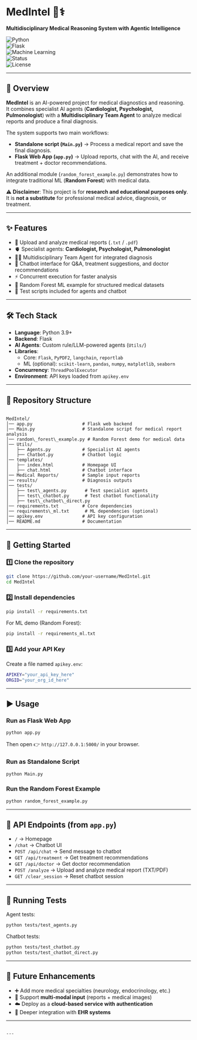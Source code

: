 
# MedIntel 🧠⚕️  
**Multidisciplinary Medical Reasoning System with Agentic Intelligence**

![Python](https://img.shields.io/badge/Python-3.9+-blue?logo=python&logoColor=white)  
![Flask](https://img.shields.io/badge/Flask-Framework-lightgrey?logo=flask)  
![Machine Learning](https://img.shields.io/badge/Machine%20Learning-RandomForest-green)  
![Status](https://img.shields.io/badge/Status-Research%20%26%20Education-orange)  
![License](https://img.shields.io/badge/License-Academic-lightblue)  

---

## 📌 Overview
**MedIntel** is an AI-powered project for medical diagnostics and reasoning.  
It combines specialist AI agents (**Cardiologist, Psychologist, Pulmonologist**) with a **Multidisciplinary Team Agent** to analyze medical reports and produce a final diagnosis.  

The system supports two main workflows:
- **Standalone script (`Main.py`)** → Process a medical report and save the final diagnosis.  
- **Flask Web App (`app.py`)** → Upload reports, chat with the AI, and receive treatment + doctor recommendations.  

An additional module (`random_forest_example.py`) demonstrates how to integrate traditional ML (**Random Forest**) with medical data.  

⚠️ **Disclaimer**: This project is for **research and educational purposes only**. It is **not a substitute** for professional medical advice, diagnosis, or treatment.  

---

## ✨ Features
- 📂 Upload and analyze medical reports (`.txt` / `.pdf`)  
- 🫀 Specialist agents: **Cardiologist, Psychologist, Pulmonologist**  
- 🧑‍⚕️ Multidisciplinary Team Agent for integrated diagnosis  
- 💬 Chatbot interface for Q&A, treatment suggestions, and doctor recommendations  
- ⚡ Concurrent execution for faster analysis  
- 🌲 Random Forest ML example for structured medical datasets  
- 🧪 Test scripts included for agents and chatbot  

---

## 🛠️ Tech Stack
- **Language**: Python 3.9+  
- **Backend**: Flask  
- **AI Agents**: Custom rule/LLM-powered agents (`Utils/`)  
- **Libraries**:  
  - Core: `Flask`, `PyPDF2`, `langchain`, `reportlab`  
  - ML (optional): `scikit-learn`, `pandas`, `numpy`, `matplotlib`, `seaborn`  
- **Concurrency**: `ThreadPoolExecutor`  
- **Environment**: API keys loaded from `apikey.env`  

---

## 📂 Repository Structure
```

MedIntel/
│── app.py                   # Flask web backend
│── Main.py                  # Standalone script for medical report analysis
│── random\_forest\_example.py # Random Forest demo for medical data
│── Utils/
│   ├── Agents.py            # Specialist AI agents
│   ├── Chatbot.py           # Chatbot logic
│── templates/
│   ├── index.html           # Homepage UI
│   ├── chat.html            # Chatbot interface
│── Medical Reports/         # Sample input reports
│── results/                 # Diagnosis outputs
│── tests/
│   ├── test\_agents.py       # Test specialist agents
│   ├── test\_chatbot.py      # Test chatbot functionality
│   ├── test\_chatbot\_direct.py
│── requirements.txt         # Core dependencies
│── requirements\_ml.txt      # ML dependencies (optional)
│── apikey.env               # API key configuration
│── README.md                # Documentation

````

---

## 🚀 Getting Started

### 1️⃣ Clone the repository
```bash
git clone https://github.com/your-username/MedIntel.git
cd MedIntel
````

### 2️⃣ Install dependencies

```bash
pip install -r requirements.txt
```

For ML demo (Random Forest):

```bash
pip install -r requirements_ml.txt
```

### 3️⃣ Add your API Key

Create a file named `apikey.env`:

```bash
APIKEY="your_api_key_here"
ORGID="your_org_id_here"
```

---

## ▶️ Usage

### Run as Flask Web App

```bash
python app.py
```

Then open 👉 `http://127.0.0.1:5000/` in your browser.

### Run as Standalone Script

```bash
python Main.py
```

### Run the Random Forest Example

```bash
python random_forest_example.py
```

---

## 📡 API Endpoints (from `app.py`)

* `/` → Homepage
* `/chat` → Chatbot UI
* `POST /api/chat` → Send message to chatbot
* `GET /api/treatment` → Get treatment recommendations
* `GET /api/doctor` → Get doctor recommendation
* `POST /analyze` → Upload and analyze medical report (TXT/PDF)
* `GET /clear_session` → Reset chatbot session

---

## 🧪 Running Tests

Agent tests:

```bash
python tests/test_agents.py
```

Chatbot tests:

```bash
python tests/test_chatbot.py
python tests/test_chatbot_direct.py
```

---

## 📖 Future Enhancements

* ➕ Add more medical specialties (neurology, endocrinology, etc.)
* 🩻 Support **multi-modal input** (reports + medical images)
* ☁️ Deploy as a **cloud-based service with authentication**
* 🔗 Deeper integration with **EHR systems**

---

```

---

